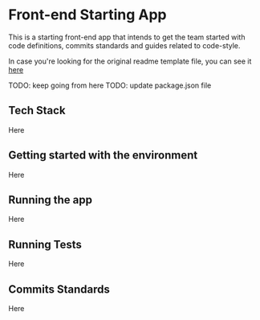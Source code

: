# Front-end Starting App

This is a starting front-end app that intends to get the team started with code definitions, commits standards and guides related to code-style.

In case you're looking for the original readme template file, you can see it [here](README_template.md)

TODO: keep going from here
TODO: update package.json file

## Tech Stack

Here

## Getting started with the environment

Here

## Running the app

Here

## Running Tests

Here

## Commits Standards

Here